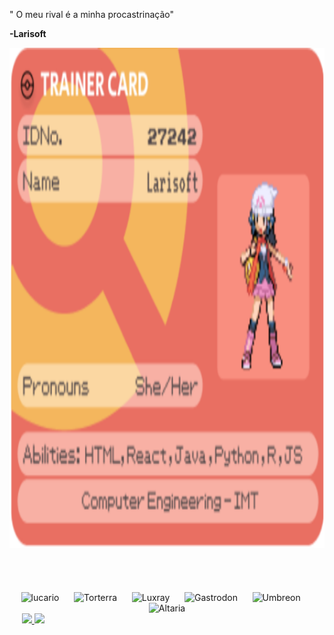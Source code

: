 
" O meu rival é a minha procastrinação"

 **-Larisoft**
 
<div>

<img height="800px"  src="https://raw.githubusercontent.com/Larisoft01/Larisoft01/main/imagens/github.png"  alt="GitHub" />
<span>&nbsp;&nbsp;&nbsp;&nbsp;</span> 

  
<br />
<br />
<br />

</div>


<div align="center">
<br />
<img width= "70" src="https://img.pokemondb.net/sprites/black-white/anim/normal/lucario.gif" alt="lucario" />
<span>&nbsp;&nbsp;&nbsp;&nbsp;</span> 
<img width= "120" src="https://img.pokemondb.net/sprites/black-white/anim/normal/torterra.gif" alt="Torterra" />
<span>&nbsp;&nbsp;&nbsp;&nbsp;</span> 
<img width= "90" src="https://img.pokemondb.net/sprites/black-white/anim/normal/luxray.gif" alt="Luxray" />
<span>&nbsp;&nbsp;&nbsp;&nbsp;</span> 
<img width= "70" src="https://img.pokemondb.net/sprites/black-white/anim/normal/gastrodon-west.gif" alt="Gastrodon" />
<span>&nbsp;&nbsp;&nbsp;&nbsp;</span> 
<img width= "60" src="https://img.pokemondb.net/sprites/black-white/anim/normal/umbreon.gif" alt="Umbreon" />
<span>&nbsp;&nbsp;&nbsp;&nbsp;</span> 
<img width= "70" src="https://img.pokemondb.net/sprites/black-white/anim/normal/altaria.gif" alt ="Altaria" />

</div>

<div>
<span>&nbsp;&nbsp;&nbsp;&nbsp;</span> 
<a href="https://github.com/Larisoft01">
<img height="180em" src="https://github-readme-stats.vercel.app/api?username=Larisoft01&show_icons=true&theme=chartreuse-dark&include_all_commits=true&count_private=true"/>
<img height="180em" src="https://github-readme-stats.vercel.app/api/top-langs/?username=Larisoft01&layout=compact&langs_count=7&theme=chartreuse-dark"/>
</div>


<!--
**Larisoft01/Larisoft01** is a ✨ _special_ ✨ repository because its `README.md` (this file) appears on your GitHub profile.

Here are some ideas to get you started:

- 🔭 I’m currently working on ...
- 🌱 I’m currently learning ...
- 👯 I’m looking to collaborate on ...
- 🤔 I’m looking for help with ...
- 💬 Ask me about ...
]
- 📫 How to reach me: ...
- 😄 Pronouns: ...
- ⚡ Fun fact: ...
-->
